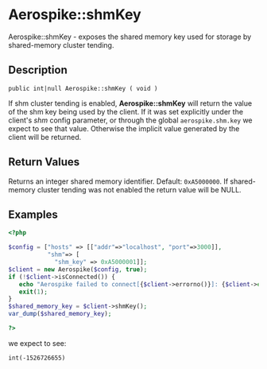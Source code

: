 
# Aerospike::shmKey

Aerospike::shmKey - exposes the shared memory key used for storage by
shared-memory cluster tending.

## Description

```
public int|null Aerospike::shmKey ( void )
```

If shm cluster tending is enabled, **Aerospike::shmKey** will return the value
of the shm key being used by the client. If it was set explicitly under the
client's *shm* config parameter, or through the global `aerospike.shm.key` we
expect to see that value. Otherwise the implicit value generated by the client
will be returned.

## Return Values

Returns an integer shared memory identifier. Default: `0xA5000000`.
If shared-memory cluster tending was not enabled the return value will be NULL.

## Examples

```php
<?php

$config = ["hosts" => [["addr"=>"localhost", "port"=>3000]],
           "shm"=> [
             "shm_key" => 0xA5000001]];
$client = new Aerospike($config, true);
if (!$client->isConnected()) {
   echo "Aerospike failed to connect[{$client->errorno()}]: {$client->error()}\n";
   exit(1);
}
$shared_memory_key = $client->shmKey();
var_dump($shared_memory_key);

?>
```

we expect to see:

```
int(-1526726655)
```


